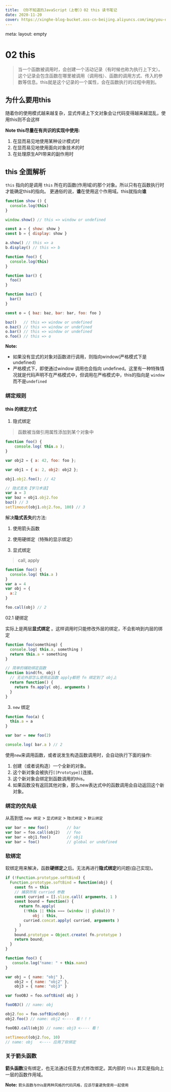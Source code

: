 ```yaml
---
title: 《你不知道的JavaScript（上卷）》02 this 读书笔记
date: 2020-11-20
cover: https://xinghe-blog-bucket.oss-cn-beijing.aliyuncs.com/img/you-dont-know-javascript.jpg
---
```


<route lang="yaml">
meta:
  layout: empty
</route>


# 02 this

> 当一个函数被调用时，会创建一个活动记录（有时候也称为执行上下文）。这个记录会包含函数在哪里被调用（调用栈）、函数的调用方式、传入的参数等信息。this就是这个记录的一个属性，会在函数执行的过程中用到。

## 为什么要用this

随着你的使用模式越来越复杂，显式传递上下文对象会让代码变得越来越混乱，使用this则不会这样

**Note this尽量在有共识的实现中使用:** 
1. 在显而易见地使用某种设计模式时
2. 在显而易见地使用面向对象技术的时
3. 在处理原生API带来的副作用时

## this 全面解析

`this` 指向的是调用 `this` 所在的函数(作用域)的那个对象。所以只有在函数执行时才能确定this的指向。
更通俗的说，**谁**在使用这个作用域。this就指向**谁**

``` js
function show () {
  console.log(this)
}

window.show() // this => window or undefined

const a = { show: show }
const b = { display: show }

a.show() // this => a
b.display() // this => b
```

``` js
function foo() {
  console.log(this)
}

function bar() {
  foo()
}

function baz() {
  bar()
}

const o = { baz: baz, bar: bar, foo: foo }

baz()   // this => window or undefined
o.baz() // this => window or undefined
o.bar() // this => window or undefined
o.foo() // this => o
```

**Note:**

- 如果没有显式的对象对函数进行调用，则指向window(严格模式下是 undefined)
- 严格模式下，即使通过window 调用也会指向 undefined。这里有一种特殊情况就是代码声明不在严格模式中，但调用在严格模式中，this的指向是 `window` 而不是`undefined`


### 绑定规则


#### this 的绑定方式 

01. 隐式绑定

> 函数被当做引用属性添加到某个对象中

``` js
function foo() { 
    console.log( this.a );
}

var obj2 = { a: 42, foo: foo };

var obj1 = { a: 2, obj2: obj2 };

obj1.obj2.foo(); // 42

// 隐式丢失【学习术语】
var a = 3
var baz = obj1.obj2.foo
baz() // 3
setTimeout(obj1.obj2.foo, 100) // 3
```

解决**隐式丢失**的方法:

1. 使用箭头函数
2. 使用硬绑定（特殊的显示绑定）

02. 显式绑定

> call, apply

```js
function foo() { 
  console.log( this.a )
}
var a = 4
var obj = { 
  a:2
}

foo.call(obj) // 2
```

02.1 硬绑定 

实际上是两层**显式绑定** 。这样调用时只能修改外层的绑定，不会影响到内层的绑定

``` js
function foo(something) { 
  console.log( this.a, something )
  return this.a + something
}

// 简单的辅助绑定函数
function bind(fn, obj) { 
  // 无论外部怎么使用此函数 apply都把 fn 绑定到了 obj上
  return function() {
    return fn.apply( obj, arguments )
  }
}

```

03. `new` 绑定

``` js
function foo(a) { 
  this.a = a
} 

var bar = new foo(2)

console.log( bar.a ) // 2
```

使用`new`来调用函数，或者说发生构造函数调用时，会自动执行下面的操作:

1. 创建（或者说构造）一个全新的对象。
2. 这个新对象会被执行`[[Prototype]]`连接。
3. 这个新对象会绑定到函数调用的this。
4. 如果函数没有返回其他对象，那么new表达式中的函数调用会自动返回这个新对象。

### 绑定的优先级

从高到低 `new 绑定` > `显式绑定` > `隐式绑定` > `默认绑定`

``` js
var bar = new foo()        // bar
var bar = foo.call(obj2)   // foo
var bar = obj1.foo()       // obj1
var bar = foo()            // global or undefined
```

### 软绑定

软绑定用来解决，函数**硬绑定**之后。无法再进行**隐式绑定**的问题(自己实现)。

``` js
if (!Function.prototype.softBind) { 
  Function.prototype.softBind = function(obj) {
    const fn = this
    // 捕获所有 curried 参数
    const curried = [].slice.call( arguments, 1 )
    const bound = function() {
      return fn.apply(
        (!this || this === (window || global)) ?
            obj : this,
        curried.concat.apply( curried, arguments )
      ) 
    }
    bound.prototype = Object.create( fn.prototype )
    return bound;
  }
}
```

``` js
function foo() {
   console.log("name: " + this.name)
}

var obj = { name: "obj" }, 
    obj2 = { name: "obj2" }, 
    obj3 = { name: "obj3" }

var fooOBJ = foo.softBind( obj )

fooOBJ() // name: obj

obj2.foo = foo.softBind(obj)
obj2.foo() // name: obj2 <---- 看！！！

fooOBJ.call(obj3) // name: obj3 <---- 看！ 

setTimeout(obj2.foo, 10)
// name: obj   <---- 应用了软绑定
```

### 关于箭头函数

**箭头函数**没有绑定，也无法通过任意方式修改绑定。其内部的 `this` 其实是指向上一层的函数作用域。


**Note:** <small>箭头函数与this是两种风格的代码风格，应该尽量避免使用一起使用</small>
